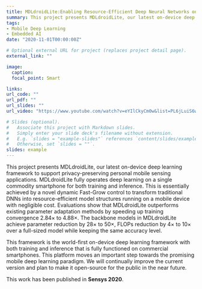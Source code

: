 ```yaml
---
title: MDLdroidLite:Enabling Resource-Efficient Deep Neural Networks on Mobile Devices
summary: This project presents MDLdroidLite, our latest on-device deep learning framework to support privacy-preserving personal mobile sensing applications.
tags:
- Mobile Deep Learning
- Embedded AI
date: "2020-11-01T00:00:00Z"

# Optional external URL for project (replaces project detail page).
external_link: ""

image:
  caption:
  focal_point: Smart

links:
url_code: ""
url_pdf: ""
url_slides: ""
url_video: "https://www.youtube.com/watch?v=eYIlCkyCm0w&list=PL6jLuiS6wP5ZwAn_KFmmVa3llApWWLxOv&index=2"

# Slides (optional).
#   Associate this project with Markdown slides.
#   Simply enter your slide deck's filename without extension.
#   E.g. `slides = "example-slides"` references `content/slides/example-slides.md`.
#   Otherwise, set `slides = ""`.
slides: example
---
```

This project presents MDLdroidLite, our latest on-device deep learning framework to support privacy-preserving personal mobile sensing applications. MDLdroidLite fully operates deep learning on a single commodity smartphone for both training and inference. This is essentially achieved by a novel dynamic Fast-Grow control to transform traditional DNNs into resource-efficient model structures running on a mobile device with negligible cost. Evaluations show that MDLdroidLite outperforms existing parameter adaptation methods by speeding up training convergence 2.84× to 4.88×. The backbone models in MDLdroidLite achieve parameter reduction by 28× to 50×, FLOPs reduction by 4× to 10× over a full-sized model while keeping the same accuracy level.

This framework is the world-first on-device deep learning framework with both training and inference that is fully functioned on commercial smartphones. This platform moves an important step towards the promising mobile deep learning paradigm. We will continually improve the current version and plan to make it open-source for the public in the near future.  

This work has been published in **Sensys 2020**.
